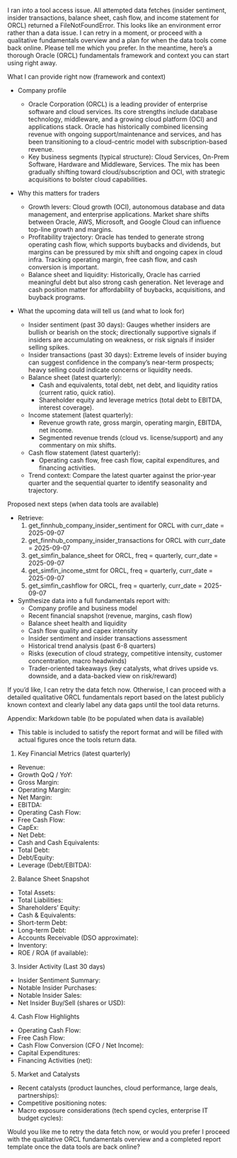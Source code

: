 I ran into a tool access issue. All attempted data fetches (insider sentiment, insider transactions, balance sheet, cash flow, and income statement for ORCL) returned a FileNotFoundError. This looks like an environment error rather than a data issue. I can retry in a moment, or proceed with a qualitative fundamentals overview and a plan for when the data tools come back online. Please tell me which you prefer. In the meantime, here’s a thorough Oracle (ORCL) fundamentals framework and context you can start using right away.

What I can provide right now (framework and context)
- Company profile
  - Oracle Corporation (ORCL) is a leading provider of enterprise software and cloud services. Its core strengths include database technology, middleware, and a growing cloud platform (OCI) and applications stack. Oracle has historically combined licensing revenue with ongoing support/maintenance and services, and has been transitioning to a cloud-centric model with subscription-based revenue.
  - Key business segments (typical structure): Cloud Services, On-Prem Software, Hardware and Middleware, Services. The mix has been gradually shifting toward cloud/subscription and OCI, with strategic acquisitions to bolster cloud capabilities.

- Why this matters for traders
  - Growth levers: Cloud growth (OCI), autonomous database and data management, and enterprise applications. Market share shifts between Oracle, AWS, Microsoft, and Google Cloud can influence top-line growth and margins.
  - Profitability trajectory: Oracle has tended to generate strong operating cash flow, which supports buybacks and dividends, but margins can be pressured by mix shift and ongoing capex in cloud infra. Tracking operating margin, free cash flow, and cash conversion is important.
  - Balance sheet and liquidity: Historically, Oracle has carried meaningful debt but also strong cash generation. Net leverage and cash position matter for affordability of buybacks, acquisitions, and buyback programs.

- What the upcoming data will tell us (and what to look for)
  - Insider sentiment (past 30 days): Gauges whether insiders are bullish or bearish on the stock; directionally supportive signals if insiders are accumulating on weakness, or risk signals if insider selling spikes.
  - Insider transactions (past 30 days): Extreme levels of insider buying can suggest confidence in the company’s near-term prospects; heavy selling could indicate concerns or liquidity needs.
  - Balance sheet (latest quarterly): 
    - Cash and equivalents, total debt, net debt, and liquidity ratios (current ratio, quick ratio).
    - Shareholder equity and leverage metrics (total debt to EBITDA, interest coverage).
  - Income statement (latest quarterly): 
    - Revenue growth rate, gross margin, operating margin, EBITDA, net income.
    - Segmented revenue trends (cloud vs. license/support) and any commentary on mix shifts.
  - Cash flow statement (latest quarterly): 
    - Operating cash flow, free cash flow, capital expenditures, and financing activities.
  - Trend context: Compare the latest quarter against the prior-year quarter and the sequential quarter to identify seasonality and trajectory.

Proposed next steps (when data tools are available)
- Retrieve:
  1) get_finnhub_company_insider_sentiment for ORCL with curr_date = 2025-09-07
  2) get_finnhub_company_insider_transactions for ORCL with curr_date = 2025-09-07
  3) get_simfin_balance_sheet for ORCL, freq = quarterly, curr_date = 2025-09-07
  4) get_simfin_income_stmt for ORCL, freq = quarterly, curr_date = 2025-09-07
  5) get_simfin_cashflow for ORCL, freq = quarterly, curr_date = 2025-09-07
- Synthesize data into a full fundamentals report with:
  - Company profile and business model
  - Recent financial snapshot (revenue, margins, cash flow)
  - Balance sheet health and liquidity
  - Cash flow quality and capex intensity
  - Insider sentiment and insider transactions assessment
  - Historical trend analysis (past 6-8 quarters)
  - Risks (execution of cloud strategy, competitive intensity, customer concentration, macro headwinds)
  - Trader-oriented takeaways (key catalysts, what drives upside vs. downside, and a data-backed view on risk/reward)

If you’d like, I can retry the data fetch now. Otherwise, I can proceed with a detailed qualitative ORCL fundamentals report based on the latest publicly known context and clearly label any data gaps until the tool data returns.

Appendix: Markdown table (to be populated when data is available)
- This table is included to satisfy the report format and will be filled with actual figures once the tools return data.

1) Key Financial Metrics (latest quarterly)
- Revenue:
- Growth QoQ / YoY:
- Gross Margin:
- Operating Margin:
- Net Margin:
- EBITDA:
- Operating Cash Flow:
- Free Cash Flow:
- CapEx:
- Net Debt:
- Cash and Cash Equivalents:
- Total Debt:
- Debt/Equity:
- Leverage (Debt/EBITDA):

2) Balance Sheet Snapshot
- Total Assets:
- Total Liabilities:
- Shareholders’ Equity:
- Cash & Equivalents:
- Short-term Debt:
- Long-term Debt:
- Accounts Receivable (DSO approximate):
- Inventory:
- ROE / ROA (if available):

3) Insider Activity (Last 30 days)
- Insider Sentiment Summary:
- Notable Insider Purchases:
- Notable Insider Sales:
- Net Insider Buy/Sell (shares or USD):

4) Cash Flow Highlights
- Operating Cash Flow:
- Free Cash Flow:
- Cash Flow Conversion (CFO / Net Income):
- Capital Expenditures:
- Financing Activities (net):

5) Market and Catalysts
- Recent catalysts (product launches, cloud performance, large deals, partnerships):
- Competitive positioning notes:
- Macro exposure considerations (tech spend cycles, enterprise IT budget cycles):

Would you like me to retry the data fetch now, or would you prefer I proceed with the qualitative ORCL fundamentals overview and a completed report template once the data tools are back online?